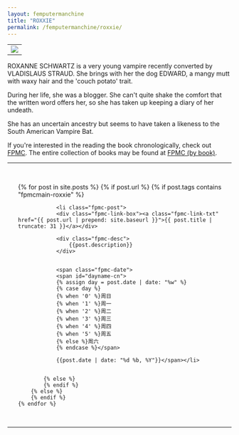 ```yaml
---
layout: femputermanchine
title: "ROXXIE"
permalink: /femputermanchine/roxxie/
---
```


<html>
<head>
<meta charset="utf-8">

</head>

<body>

<div id="fpmc-intro">
<table class="inline-imgtbl-l">
<tr>
<td><img class="inline-img" src="{{ site.url }}/assets/tb/roxanne-tb.jpg"></td>
</tr>
</table>
<p>ROXANNE SCHWARTZ is a very young vampire recently converted by VLADISLAUS STRAUD. She brings with her the dog EDWARD, a mangy mutt with waxy hair and the 'couch potato' trait.</p>
<p>During her life, she was a blogger. She can't quite shake the comfort that the written word offers her, so she has taken up keeping a diary of her undeath.</p>
<p>She has an uncertain ancestry but seems to have taken a likeness to the South American Vampire Bat.</p>
<p>If you're interested in the reading the book chronologically, check out <a href="{{ '/femputermanchine/' | prepend: site.url }}">FPMC</a>. The entire collection of books may be found at <a href="{{ '/femputermanchine/books/' | prepend: site.url }}">FPMC (by book)</a>.</p>
</div>

<hr>
<br/>

<ul>
	{% for post in site.posts %}
        {% if post.url %}
			{% if post.tags contains "fpmcmain-roxxie" %}

		        <li class="fpmc-post">
				<div class="fpmc-link-box"><a class="fpmc-link-txt" href="{{ post.url | prepend: site.baseurl }}">{{ post.title | truncate: 31 }}</a></div>

				<div class="fpmc-desc">
					{{post.description}}
				</div>

		
				<span class="fpmc-date">
				<span id="dayname-cn">
				{% assign day = post.date | date: "%w" %}
				{% case day %}
				{% when '0' %}周日
				{% when '1' %}周一
				{% when '2' %}周二
				{% when '3' %}周三
				{% when '4' %}周四
				{% when '5' %}周五
				{% else %}周六
				{% endcase %}</span>

				{{post.date | date: "%d %b, %Y"}}</span></li>


			{% else %}	
			{% endif %}
		{% else %}
        {% endif %}
    {% endfor %}
</ul>

<br>

<hr>


</body>
</html>





